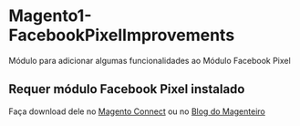 # Magento1-FacebookPixelImprovements
Módulo para adicionar algumas funcionalidades ao Módulo Facebook Pixel


## Requer módulo Facebook Pixel instalado
Faça download dele no [Magento Connect](https://www.magentocommerce.com/magento-connect/facebook-pixel-standard-events.html) ou no [Blog do Magenteiro](https://www.magenteiro.com/blog/magento-1/adicior-pixel-facebook-magento/)
